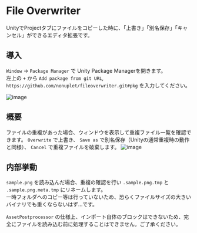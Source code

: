 # File Overwriter

UnityでProjectタブにファイルをコピーした時に、「上書き」「別名保存」「キャンセル」ができるエディタ拡張です。

## 導入

`Window` -> `Package Manager` で Unity Package Managerを開きます。  
左上の `+` から `Add package from git URL`, `https://github.com/nonuplet/fileoverwriter.git#pkg` を入力してください。

![image](https://github.com/nonuplet/fileoverwriter/assets/130939038/5a4de95f-7da0-4576-8f30-b89f9d55e838)


## 概要

ファイルの重複があった場合、ウィンドウを表示して重複ファイル一覧を確認できます。
`Overwrite` で上書き、 `Save as` で別名保存（Unityの通常重複時の動作と同様）、 `Cancel` で重複ファイルを破棄します。
![image](https://github.com/nonuplet/fileoverwriter/assets/130939038/ee2ff94e-208d-4357-ae02-3e1d90e432ee)


## 内部挙動

`sample.png` を読み込んだ場合、重複の確認を行い `.sample.png.tmp` と `.sample.png.meta.tmp` にリネームします。  
一時フォルダへのコピー等は行っていないため、恐らくファイルサイズの大きいバイナリでも重くならないはず…です。

`AssetPostprocessor` の仕様上、インポート自体のブロックはできないため、完全にファイルを読み込む前に処理することはできません。ご了承ください。
